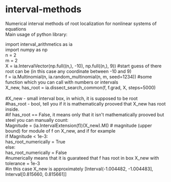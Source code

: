 # interval-methods
Numerical interval methods of root localization for nonlinear systems of equations<br />
Main usage of python library:<br />

import interval_arithmetics as ia<br />
import numpy as np<br />
n = 2<br />
m = 2<br />
X = ia.IntervalVector(np.full((n,), -10), np.full((n,), 9)) #start guess of there root can be (in this case any coordinate between -10 and 9)<br />
f = ia.Multinomial(n, ia.random_multinomial(n, m, seed=1234)) #some function which you can call with numbers or intervals<br />
X_new, has_root = ia.dissect_search_common(f, f.grad, X, steps=5000)<br />
<br />
#X_new - small interval box, in which, it is supposed to be root<br />
#has_root - bool, tell you if it is mathematically prooved that X_new has root inside.<br />
#if has_root == False, it means only that it isn't mathematically prooved but steel you can manually count:<br />
Magnitude = (ia.IntervalExtension(f))(X_new).M() # magnitude (upper bound) for module of f on X_new, and if for example<br />
if Magnitude < 1e-3:<br />
    has_root_numerically = True<br />
else:<br />
    has_root_numerically = False<br />
#numerically means that it is guarateed that f has root in box X_new with tolerance = 1e-3<br />
#in this case X_new is approximately [Interval(-1.004482, -1.004483], Interval[0.815660, 0.815661]]<br />

